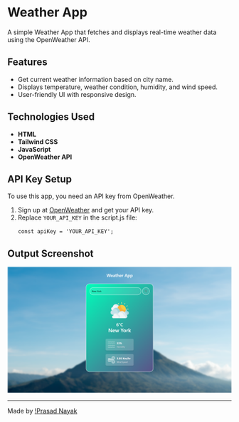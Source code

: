 # Weather App

A simple Weather App that fetches and displays real-time weather data using the OpenWeather API.

## Features
- Get current weather information based on city name.
- Displays temperature, weather condition, humidity, and wind speed.
- User-friendly UI with responsive design.

## Technologies Used
- **HTML**
- **Tailwind CSS**
- **JavaScript**
- **OpenWeather API**

## API Key Setup
To use this app, you need an API key from OpenWeather.

1. Sign up at [OpenWeather](https://openweathermap.org/api) and get your API key.
2. Replace `YOUR_API_KEY` in the script.js file:
   ```
   const apiKey = 'YOUR_API_KEY';
   ```

## Output Screenshot
![Weather App Screenshot](images/output.png)

---
Made by [!Prasad Nayak](https://github.com/PrasadNayak01)